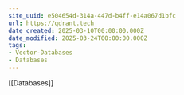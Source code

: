 ```yaml
---
site_uuid: e504654d-314a-447d-b4ff-e14a067d1bfc
url: https://qdrant.tech
date_created: 2025-03-10T00:00:00.000Z
date_modified: 2025-03-24T00:00:00.000Z
tags:
- Vector-Databases
- Databases
---
```







[[Databases]]
